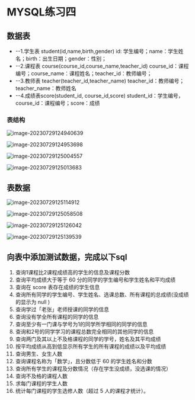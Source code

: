# MYSQL练习四

## 数据表

-  --1.学生表 student(id,name,birth,gender) id: 学生编号；name：学生姓名；birth：出生日期；gender：性别； 
- --2.课程表 course(course_id,course_name,teacher_id) course_id：课程编号；course_name：课程姓名；teacher_id：教师编号；
-  --3.教师表 teacher(teacher_id,teacher_name) teacher_id：教师编号；teacher_name：教师姓名 
- --4.成绩表score(student_id, course_id,score) student_id：学生编号，course_id：课程编号；score：成绩

### 表结构

![image-20230729124940639](https://s2.loli.net/2023/07/29/Xj4WPb1Ntp9eGAE.png)

![image-20230729124953698](https://s2.loli.net/2023/07/29/o6CK9YijF7Ef2nP.png)

![image-20230729125004557](https://s2.loli.net/2023/07/29/OrcL4hwFpECIX5D.png)

![image-20230729125013683](https://s2.loli.net/2023/07/29/JEMWwshuGznS8jk.png)

## 表数据



![image-20230729125114912](https://s2.loli.net/2023/07/29/G2zVTLnDPUpMXqg.png)

![image-20230729125058508](https://s2.loli.net/2023/07/29/MwGHrE1KNULfaT2.png)

![image-20230729125126042](https://s2.loli.net/2023/07/29/QCNvBGOr36ewxLK.png)

![image-20230729125139539](https://s2.loli.net/2023/07/29/HVIRPjMe1DyCXrq.png)

## 向表中添加测试数据，完成以下sql

1. 查询1课程比2课程成绩高的学生的信息及课程分数
2. 查询平均成绩大于等于 60 分的同学的学生编号和学生姓名和平均成绩 
3. 查询在 score 表存在成绩的学生信息
4. 查询所有同学的学生编号、学生姓名、选课总数、所有课程的总成绩(没成绩的显示为 null ) 
5. 查询学过「老张」老师授课的同学的信息 
6. 查询没有学全所有课程的同学的信息
7. 查询至少有一门课与学号为1的同学所学相同的同学的信息 
8. 查询和2号的同学学习的课程总数完全相同的其他同学的信息
9. 查询两门及其以上不及格课程的同学的学号，姓名及其平均成绩
10. 按平均成绩从高到低显示所有学生的所有课程的成绩以及平均成绩
11. 查询男生、女生人数 
12.  查询课程名称为「数学」，且分数低于 60 的学生姓名和分数
13.  查询所有学生的课程及分数情况（存在学生没成绩，没选课的情况）
14. 查询不及格的课程人数 
15. 求每门课程的学生人数
16. 统计每门课程的学生选修人数（超过 5 人的课程才统计）。